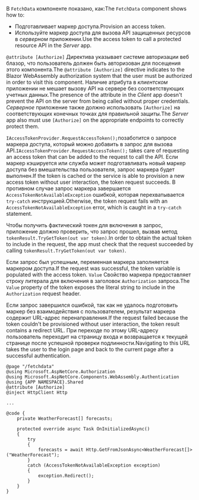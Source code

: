 <span data-ttu-id="17a23-101">В `FetchData` компоненте показано, как:</span><span class="sxs-lookup"><span data-stu-id="17a23-101">The `FetchData` component shows how to:</span></span>

* <span data-ttu-id="17a23-102">Подготавливает маркер доступа.</span><span class="sxs-lookup"><span data-stu-id="17a23-102">Provision an access token.</span></span>
* <span data-ttu-id="17a23-103">Используйте маркер доступа для вызова API защищенных ресурсов в *серверном* приложении.</span><span class="sxs-lookup"><span data-stu-id="17a23-103">Use the access token to call a protected resource API in the *Server* app.</span></span>

<span data-ttu-id="17a23-104">`@attribute [Authorize]` Директива указывает системе авторизации веб блазор, что пользователь должен быть авторизован для посещения этого компонента.</span><span class="sxs-lookup"><span data-stu-id="17a23-104">The `@attribute [Authorize]` directive indicates to the Blazor WebAssembly authorization system that the user must be authorized in order to visit this component.</span></span> <span data-ttu-id="17a23-105">Наличие атрибута в *клиентском* приложении не мешает вызову API на сервере без соответствующих учетных данных.</span><span class="sxs-lookup"><span data-stu-id="17a23-105">The presence of the attribute in the *Client* app doesn't prevent the API on the server from being called without proper credentials.</span></span> <span data-ttu-id="17a23-106">*Серверное* приложение также должно использовать `[Authorize]` на соответствующих конечных точках для правильной защиты.</span><span class="sxs-lookup"><span data-stu-id="17a23-106">The *Server* app also must use `[Authorize]` on the appropriate endpoints to correctly protect them.</span></span>

<span data-ttu-id="17a23-107">`IAccessTokenProvider.RequestAccessToken();`позаботится о запросе маркера доступа, который можно добавить в запрос для вызова API.</span><span class="sxs-lookup"><span data-stu-id="17a23-107">`IAccessTokenProvider.RequestAccessToken();` takes care of requesting an access token that can be added to the request to call the API.</span></span> <span data-ttu-id="17a23-108">Если маркер кэшируется или служба может подготавливать новый маркер доступа без вмешательства пользователя, запрос маркера будет выполнен.</span><span class="sxs-lookup"><span data-stu-id="17a23-108">If the token is cached or the service is able to provision a new access token without user interaction, the token request succeeds.</span></span> <span data-ttu-id="17a23-109">В противном случае запрос маркера завершается `AccessTokenNotAvailableException` ошибкой, которая перехватывается `try-catch` инструкцией.</span><span class="sxs-lookup"><span data-stu-id="17a23-109">Otherwise, the token request fails with an `AccessTokenNotAvailableException` error, which is caught in a `try-catch` statement.</span></span>

<span data-ttu-id="17a23-110">Чтобы получить фактический токен для включения в запрос, приложение должно проверить, что запрос прошел, вызвав метод `tokenResult.TryGetToken(out var token)`.</span><span class="sxs-lookup"><span data-stu-id="17a23-110">In order to obtain the actual token to include in the request, the app must check that the request succeeded by calling `tokenResult.TryGetToken(out var token)`.</span></span> 

<span data-ttu-id="17a23-111">Если запрос был успешным, переменная маркера заполняется маркером доступа.</span><span class="sxs-lookup"><span data-stu-id="17a23-111">If the request was successful, the token variable is populated with the access token.</span></span> <span data-ttu-id="17a23-112">`Value` Свойство маркера предоставляет строку литерала для включения в заголовок `Authorization` запроса.</span><span class="sxs-lookup"><span data-stu-id="17a23-112">The `Value` property of the token exposes the literal string to include in the `Authorization` request header.</span></span>

<span data-ttu-id="17a23-113">Если запрос завершился ошибкой, так как не удалось подготовить маркер без взаимодействия с пользователем, результат маркера содержит URL-адрес перенаправления.</span><span class="sxs-lookup"><span data-stu-id="17a23-113">If the request failed because the token couldn't be provisioned without user interaction, the token result contains a redirect URL.</span></span> <span data-ttu-id="17a23-114">При переходе по этому URL-адресу пользователь переходит на страницу входа и возвращается к текущей странице после успешной проверки подлинности.</span><span class="sxs-lookup"><span data-stu-id="17a23-114">Navigating to this URL takes the user to the login page and back to the current page after a successful authentication.</span></span>

```razor
@page "/fetchdata"
@using Microsoft.AspNetCore.Authorization
@using Microsoft.AspNetCore.Components.WebAssembly.Authentication
@using {APP NAMESPACE}.Shared
@attribute [Authorize]
@inject HttpClient Http

...

@code {
    private WeatherForecast[] forecasts;

    protected override async Task OnInitializedAsync()
    {
        try
        {
            forecasts = await Http.GetFromJsonAsync<WeatherForecast[]>("WeatherForecast");
        }
        catch (AccessTokenNotAvailableException exception)
        {
            exception.Redirect();
        }
    }
}
```
